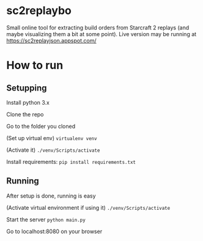 # sc2replaybo
Small online tool for extracting build orders from Starcraft 2 replays (and maybe visualizing them a bit at some point).
Live version may be running at https://sc2replayjson.appspot.com/

# How to run

## Setupping

Install python 3.x

Clone the repo

Go to the folder you cloned

(Set up virtual env) `virtualenv venv`

(Activate it) `./venv/Scripts/activate`

Install requirements: `pip install requirements.txt`


## Running

After setup is done, running is easy

(Activate virtual environment if using it) `./venv/Scripts/activate`

Start the server `python main.py`

Go to localhost:8080 on your browser

